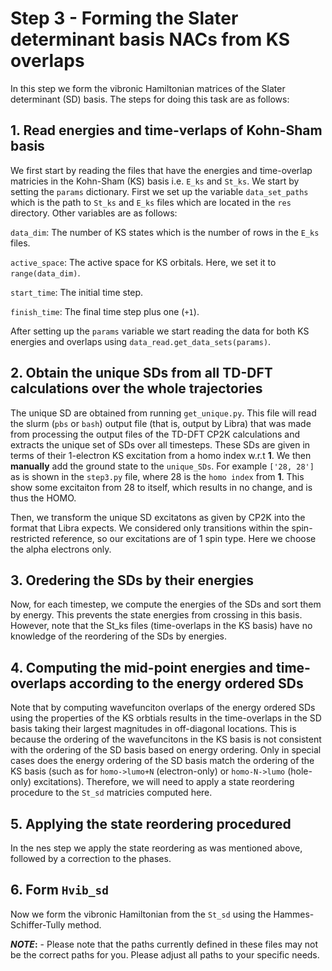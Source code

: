 # Step 3 - Forming the Slater determinant basis NACs from KS overlaps

In this step we form the vibronic Hamiltonian matrices of the Slater determinant (SD) basis. The steps for doing this task are as follows:

## 1. Read energies and time-verlaps of Kohn-Sham basis

We first start by reading the files that have the energies and time-overlap matricies in the Kohn-Sham (KS) basis i.e. `E_ks` and `St_ks`. We start by setting the `params` dictionary. First we set up the variable `data_set_paths` which is the path to `St_ks` and `E_ks` files which are located in the `res` directory. Other variables are as follows:

`data_dim`: The number of KS states which is the number of rows in the `E_ks` files.

`active_space`: The active space for KS orbitals. Here, we set it to `range(data_dim)`.

`start_time`: The initial time step.

`finish_time`: The final time step plus one (`+1`).

After setting up the `params` variable we start reading the data for both KS energies and overlaps using `data_read.get_data_sets(params)`.


## 2. Obtain the unique SDs from all TD-DFT calculations over the whole trajectories

The unique SD are obtained from running `get_unique.py`. This file will read the slurm (`pbs` or `bash`) output file (that is, output by Libra) that was made from processing the output files of the TD-DFT CP2K calculations and extracts the unique set of SDs over all timesteps. These SDs are given in terms of their 1-electron KS excitation from a homo index w.r.t **1**. We then **manually** add the ground state to the `unique_SDs`. For example `['28, 28']` as is shown in the `step3.py` file, where 28 is the `homo index` from **1**. This show some excitaiton from 28 to itself, which results in no change, and is thus the HOMO. 

Then, we transform the unique SD excitatons as given by CP2K into the format that Libra expects. We considered only transitions within the spin-restricted reference, so our excitations are of 1 spin type. Here we choose the alpha electrons only. 

## 3. Oredering the SDs by their energies

Now, for each timestep, we compute the energies of the SDs and sort them by energy. This prevents the state energies from crossing in this basis. However, note that the St_ks files (time-overlaps in the KS basis) have no knowledge of the reordering of the SDs by energies.

## 4. Computing the mid-point energies and time-overlaps according to the energy ordered SDs

Note that by computing wavefunciton overlaps of the energy ordered SDs using the properties of the KS orbtials results in the time-overlaps in the SD basis taking their largest magnitudes in off-diagonal locations. This is because the ordering of the wavefuncitons in the KS basis is not consistent with the ordering of the SD basis based on energy ordering. Only in special cases does the energy ordering of the SD basis match the ordering of the KS basis (such as for `homo->lumo+N` (electron-only) or `homo-N->lumo` (hole-only) excitations). Therefore, we will need to apply a state reordering procedure to the `St_sd` matricies computed here.

## 5. Applying the state reordering procedured 

In the nes step we apply the state reordering as was mentioned above, followed by a correction to the phases.

## 6. Form `Hvib_sd`

Now we form the vibronic Hamiltonian from the `St_sd` using the Hammes-Schiffer-Tully method.

**_NOTE_:** - Please note that the paths currently defined in these files may not be the correct paths for you. Please adjust all paths to your specific needs.
